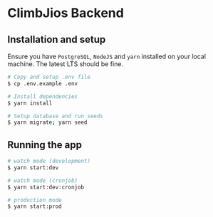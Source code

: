 # ClimbJios Backend

## Installation and setup
Ensure you have `PostgreSQL`, `NodeJS` and `yarn` installed on your local machine.
The latest LTS should be fine.

```bash
# Copy and setup .env file
$ cp .env.example .env

# Install dependencies
$ yarn install

# Setup database and run seeds
$ yarn migrate; yarn seed

```

## Running the app

```bash
# watch mode (development)
$ yarn start:dev

# watch mode (cronjob)
$ yarn start:dev:cronjob

# production mode
$ yarn start:prod
```

<!-- ## Test

```bash
# unit tests
$ npm run test

# e2e tests
$ npm run test:e2e

# test coverage
$ npm run test:cov
``` -->
